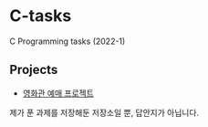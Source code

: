 # C-tasks
C Programming tasks (2022-1)

## Projects
- [영화관 예매 프로젝트](/prj1)


제가 푼 과제를 저장해둔 저장소일 뿐, 답안지가 아닙니다.
